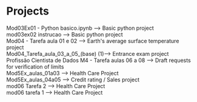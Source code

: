 # Projects
Mod03Ex01 - Python basico.ipynb --> Basic python project <br>
mod03ex02 instrucao --> Basic python project <br>
Mod04 - Tarefa aula 01 e 02 --> Earth's average surface temperature project <br>
Mod04_Tarefa_aula_03_a_05_(base) (1)--> Entrance exam project <br>
Profissão Cientista de Dados M4 - Tarefa aulas 06 a 08 --> Draft requests for verification of limits <br>
Mod5Ex_aulas_01a03 --> Health Care Project <br>
Mod5Ex_aulas_04a05 --> Credit rating / Sales project <br>
mod06 Tarefa 2 --> Health Care Project <br>
mod06 tarefa 1 --> Health Care Project
